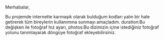 Merhabalar,

Bu projemde internette karmaşık olarak bulduğum kodları yalın bir hale getirerek tüm bireylerin kullanımına sunmayı amaçladım.
duration:Bu değişken ile fotoğraf hız ayarı,
photos:Bu dizimizin içine istediğiniz fotoğraf yolunu tanımlayarak döngüye fotoğraf ekleyebilirsiniz.
